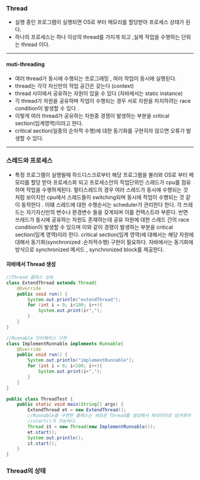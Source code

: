 ### Thread

- 실행 중인 프로그램이 실행되면 OS로 부터 메모리를 할당받아 프로세스 상태가 된다.
- 하나의 프로세스는 하나 이상의 thread를 가지게 되고 ,실제 작업을 수행하는 단위는 thread 이다.

---
#### muti-threading

- 여러 thread가 동시에 수행되는 프로그래밍 , 여러 작업이 동시에 실행된다.
- thread는 각각 자신만의 작업 공간은 갖는다 (context)
- thread 사이에서 공유하는 자원이 있을 수 있다 (자바에서는 static instance)  
- 각 thread가 자원을 공유하며 작업이 수행되는 경우 서로 자원을 차지하려는 race condition이 발생할 수 있다 .
- 이렇게 여러 thread가 공유하는 자원중 경쟁이 발생하는 부분을 critical section(임계영역)이라고 한다.
- critical section(일종의 순차적 수행)에 대한 동기화를 구현히자 않으면 오류가 발생할 수 있다.

---

### 스레드와 프로세스

- 특정 프로그램이 실행될때 하드디스크로부터 해당 프로그램을 불러와 OS로 부터 메모리를 할당 받아 프로세스화 되고 
  프로세스안의 작업단위인 스레드가 cpu를 점유하며 작업을 수행하게된다. 멀티스레드의 경우 여러 스레드가 동시에 수행되는 것 처럼 보이지만
  cpu에서 스레드들이 switching되며 동시에 작업이 수행되는 것 같이 동작한다 . 
  이떄  스레드에 대한 수행순서는 scheduler가 관리한다 한다.
   각 쓰레드는 자기자신만의 변수나 환경변수 들을 갖게되며 이를 컨텍스트라 부른다.
  반면 쓰레드가 동시에 공유하는 자원도 존재하는데 공유 자원에 대한 스레드 간의 race condition이 발생할 수 있으며
  이와 같이 경쟁이 발생하는 부분을 critical section(임계 영역)이라 한다. critical section(임계 영역)에 대해서는
  해당 자원에 대해서 동기화(synchronized :순차적수행) 구현이 필요하다.
   자바에서는 동기화에 방식으로 synchronized 메서드 , synchronized block를 제공한다.
  
  
#### 자바에서 Thread 생성

```` java
//Thread 클래스 상속
class ExtendThread extends Thread{
    @Override
    public void run() {
        System.out.println("extendThread");
        for (int i = 0; i<100; i++){
            System.out.print(i+",");
        }
    }
}

//Runnable 인터페이스 구현
class ImplementRunnable implements Runnable{
    @Override
    public void run() {
        System.out.println("implementRunnable");
        for (int i = 0; i<100; i++){
            System.out.print(i+",");
        }
    }
}

public class ThreadTest {
    public static void main(String[] args) {
        ExtendThread et = new ExtendThread();
        //Runnable을 구현한 클래스는 새로운 Thread를 생성해서 파라미터로 넘겨줘야
        //start()가 가능하다.
        Thread it = new Thread(new ImplementRunnable());
        et.start();
        System.out.println();
        it.start();
    }
}
````


### Thread의 상태





  
  